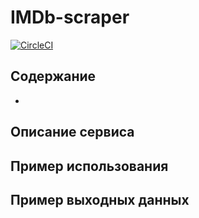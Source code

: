 # IMDb-scraper

[![CircleCI](https://circleci.com/gh/yesmishgan/imdb-scraper/tree/master.svg?style=svg)](https://circleci.com/gh/yesmishgan/imdb-scraper/tree/master)

## Содержание

* 

## Описание сервиса

## Пример использования

## Пример выходных данных